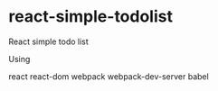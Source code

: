 # react-simple-todolist
React simple todo list

Using

react
react-dom
webpack
webpack-dev-server
babel
